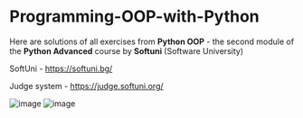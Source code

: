 # Programming-OOP-with-Python

Here are solutions of all exercises from **Python OOP** - the second module of the **Python Advanced** course by **Softuni** (Software University)

SoftUni - https://softuni.bg/

Judge system - https://judge.softuni.org/

![image](https://github.com/StivanD/Programming-OOP-with-Python/assets/62377138/fedfbbdd-7124-4984-9865-d007b957d043)
![image](https://github.com/StivanD/Programming-OOP-with-Python/assets/62377138/1e13929d-fc0e-4664-963c-315245d42360)
